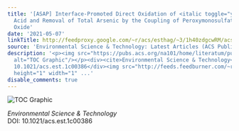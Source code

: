 ```yaml
---
title: '[ASAP] Interface-Promoted Direct Oxidation of <italic toggle="yes">p</italic>-Arsanilic
  Acid and Removal of Total Arsenic by the Coupling of Peroxymonosulfate and Mn-Fe-Mixed
  Oxide'
date: '2021-05-07'
linkTitle: http://feedproxy.google.com/~r/acs/esthag/~3/1h40zdgcwRM/acs.est.1c00386
source: 'Environmental Science & Technology: Latest Articles (ACS Publications)'
description: '<p><img src="https://pubs.acs.org/na101/home/literatum/publisher/achs/journals/content/esthag/0/esthag.ahead-of-print/acs.est.1c00386/20210507/images/medium/es1c00386_0008.gif"
  alt="TOC Graphic"/></p><div><cite>Environmental Science & Technology</cite></div><div>DOI:
  10.1021/acs.est.1c00386</div><img src="http://feeds.feedburner.com/~r/acs/esthag/~4/1h40zdgcwRM"
  height="1" width="1" ...'
disable_comments: true
---
```

<p><img src="https://pubs.acs.org/na101/home/literatum/publisher/achs/journals/content/esthag/0/esthag.ahead-of-print/acs.est.1c00386/20210507/images/medium/es1c00386_0008.gif" alt="TOC Graphic"/></p><div><cite>Environmental Science & Technology</cite></div><div>DOI: 10.1021/acs.est.1c00386</div><img src="http://feeds.feedburner.com/~r/acs/esthag/~4/1h40zdgcwRM" height="1" width="1" ...
